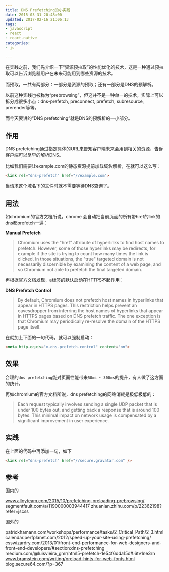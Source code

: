 ```yaml
---
title: DNS Prefetching的小实践
date: 2015-03-31 20:48:00
updated: 2017-02-16 21:06:13
tags: 
- javascript
- react
- react-native
categories: 
- js

---
```

在实践之前，我们先介绍一下“资源预拉取”的性能优化的技术，这是一种通过预拉取可以告诉浏览器用户在未来可能用到哪些资源的技术。

而预取，一共有两部分：一部分是资源的预取；还有一部分是DNS的预解析。

以前这种实践也被称为“prebrowsing”，但这并不是一种单一的技术，实际上可以拆分成很多小点：dns-prefetch, preconnect, prefetch, subresource, prerender等等。

而今天要讲的“DNS prefetching”就是DNS的预解析的一小部分。

## 作用

DNS prefetching通过指定具体的URL来告知客户端未来会用到相关的资源，告诉客户端可以尽早的解析DNS。

比如我们需要让example.com的静态资源提前加载域名解析，在<head>就可以这么写：


<!--more-->

```html
<link rel="dns-prefetch" href="//example.com">
```
当请求这个域名下的文件时就不需要等待DNS查询了。

## 用法

如chromium的官方文档所说，chrome 会自动把当前页面的所有带href的link的dns都prefetch一遍：

**Manual Prefetch**

> Chromium uses the "href" attribute of hyperlinks to find host names to
> prefetch. However, some of those hyperlinks may be redirects, for
> example if the site is trying to count how many times the link is
> clicked. In those situations, the "true" targeted domain is not
> necessarily discernible by examining the content of a web page, and so
> Chromium not able to prefetch the final targeted domain.

再根据官方文档发现，a标签的默认启动在HTTPS不起作用：

**DNS Prefetch Control**

> By default, Chromium does not prefetch host names in hyperlinks that
> appear in HTTPS pages. This restriction helps prevent an eavesdropper
> from inferring the host names of hyperlinks that appear in HTTPS pages
> based on DNS prefetch traffic. The one exception is that Chromium may
> periodically re-resolve the domain of the HTTPS page itself.

在<head>就加上下面的一句代码，就可以强制启动：
```html
<meta http-equiv="x-dns-prefetch-control" content="on">
```
## 效果

合理的`dns prefetching`能对页面性能带来`50ms ~ 300ms`的提升，有人做了这方面的统计。

再如chromium的官方文档所说，dns prefetching的网络消耗是极低极低的：

> Each request typically involves sending a single UDP packet that is
> under 100 bytes out, and getting back a response that is around 100
> bytes. This minimal impact on network usage is compensated by a
> significant improvement in user experience.

## 实践

在上面的代码中再添加一句，如下
```html
<link rel="dns-prefetch" href="//secure.gravatar.com" />
```
## 参考

国内的

www.alloyteam.com/2015/10/prefetching-preloading-prebrowsing/
segmentfault.com/a/1190000003944417
zhuanlan.zhihu.com/p/22362198?refer=jscss

国外的

patrickhamann.com/workshops/performance/tasks/2_Critical_Path/2_3.html
calendar.perfplanet.com/2012/speed-up-your-site-using-prefetching/
csswizardry.com/2013/01/front-end-performance-for-web-designers-and-front-end-developers/#section:dns-prefetching
medium.com/@luisvieira_gmr/html5-prefetch-1e54f6dda15d#.6tv1ne3rn
www.bramstein.com/writing/preload-hints-for-web-fonts.html
blog.secure64.com/?p=367
